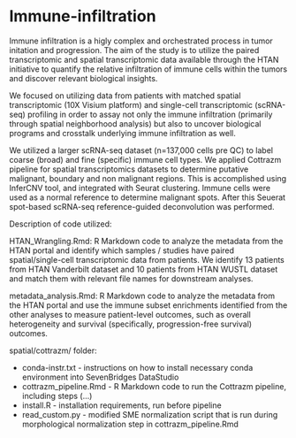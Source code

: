 # Immune-infiltration

Immune infiltration is a higly complex and orchestrated process in tumor initation and progression. The aim of the study is to utilize the paired transcriptomic and spatial transcriptomic data available through the HTAN initiative to quantify the relative infiltration of immune cells within the tumors and discover relevant biological insights. 

We focused on utilizing data from patients with matched spatial transcriptomic (10X Visium platform) and single-cell transcriptomic (scRNA-seq) profiling in order to assay not only the immune infiltration (primarily through spatial neighborhood analysis) but also to uncover biological programs and crosstalk underlying immune infiltration as well. 

We utilized a larger scRNA-seq dataset (n=137,000 cells pre QC) to label coarse (broad) and fine (specific) immune cell types. We applied Cottrazm pipeline for spatial transcriptomics datasets to determine putative malignant, boundary and non malignant regions. This is accomplished using InferCNV tool, and integrated with Seurat clustering. Immune cells were used as a normal reference to determine malignant spots. After this Seuerat spot-based scRNA-seq reference-guided deconvolution was performed.

Description of code utilized:

HTAN_Wrangling.Rmd: R Markdown code to analyze the metadata from the HTAN portal and identify which samples / studies have paired spatial/single-cell transcriptomic data from patients. We identify 13 patients from HTAN Vanderbilt dataset and 10 patients from HTAN WUSTL dataset and match them with relevant file names for downstream analyses.

metadata_analysis.Rmd: R Markdown code to analyze the metadata from the HTAN portal and use the immune subset enrichments identified from the other analyses to measure patient-level outcomes, such as overall heterogeneity and survival (specifically, progression-free survival) outcomes.

spatial/cottrazm/ folder: 
* conda-instr.txt - instructions on how to install necessary conda environment into SevenBridges DataStudio
* cottrazm_pipeline.Rmd - R Markdown code to run the Cottrazm pipeline, including steps (...)
* install.R - installation requirements, run before pipeline
* read_custom.py - modified SME normalization script that is run during morphological normalization step in cottrazm_pipeline.Rmd
